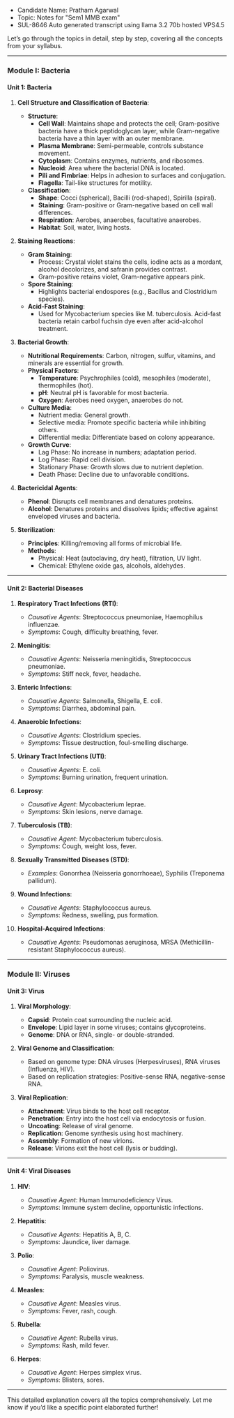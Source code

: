 * Candidate Name: Pratham Agarwal
* Topic: Notes for "Sem1 MMB exam"
* SUL-8646 Auto generated transcript using llama 3.2 70b hosted VPS4.5

Let’s go through the topics in detail, step by step, covering all the concepts from your syllabus.

---

### **Module I: Bacteria**

#### **Unit 1: Bacteria**

1. **Cell Structure and Classification of Bacteria**:
   - **Structure**:
     - **Cell Wall**: Maintains shape and protects the cell; Gram-positive bacteria have a thick peptidoglycan layer, while Gram-negative bacteria have a thin layer with an outer membrane.
     - **Plasma Membrane**: Semi-permeable, controls substance movement.
     - **Cytoplasm**: Contains enzymes, nutrients, and ribosomes.
     - **Nucleoid**: Area where the bacterial DNA is located.
     - **Pili and Fimbriae**: Helps in adhesion to surfaces and conjugation.
     - **Flagella**: Tail-like structures for motility.
   - **Classification**:
     - **Shape**: Cocci (spherical), Bacilli (rod-shaped), Spirilla (spiral).
     - **Staining**: Gram-positive or Gram-negative based on cell wall differences.
     - **Respiration**: Aerobes, anaerobes, facultative anaerobes.
     - **Habitat**: Soil, water, living hosts.

2. **Staining Reactions**:
   - **Gram Staining**:
     - Process: Crystal violet stains the cells, iodine acts as a mordant, alcohol decolorizes, and safranin provides contrast.
     - Gram-positive retains violet, Gram-negative appears pink.
   - **Spore Staining**:
     - Highlights bacterial endospores (e.g., Bacillus and Clostridium species).
   - **Acid-Fast Staining**:
     - Used for Mycobacterium species like M. tuberculosis. Acid-fast bacteria retain carbol fuchsin dye even after acid-alcohol treatment.

3. **Bacterial Growth**:
   - **Nutritional Requirements**: Carbon, nitrogen, sulfur, vitamins, and minerals are essential for growth.
   - **Physical Factors**:
     - **Temperature**: Psychrophiles (cold), mesophiles (moderate), thermophiles (hot).
     - **pH**: Neutral pH is favorable for most bacteria.
     - **Oxygen**: Aerobes need oxygen, anaerobes do not.
   - **Culture Media**:
     - Nutrient media: General growth.
     - Selective media: Promote specific bacteria while inhibiting others.
     - Differential media: Differentiate based on colony appearance.
   - **Growth Curve**:
     - Lag Phase: No increase in numbers; adaptation period.
     - Log Phase: Rapid cell division.
     - Stationary Phase: Growth slows due to nutrient depletion.
     - Death Phase: Decline due to unfavorable conditions.

4. **Bactericidal Agents**:
   - **Phenol**: Disrupts cell membranes and denatures proteins.
   - **Alcohol**: Denatures proteins and dissolves lipids; effective against enveloped viruses and bacteria.

5. **Sterilization**:
   - **Principles**: Killing/removing all forms of microbial life.
   - **Methods**:
     - Physical: Heat (autoclaving, dry heat), filtration, UV light.
     - Chemical: Ethylene oxide gas, alcohols, aldehydes.

---

#### **Unit 2: Bacterial Diseases**

1. **Respiratory Tract Infections (RTI)**: 
   - *Causative Agents*: Streptococcus pneumoniae, Haemophilus influenzae.
   - *Symptoms*: Cough, difficulty breathing, fever.

2. **Meningitis**:
   - *Causative Agents*: Neisseria meningitidis, Streptococcus pneumoniae.
   - *Symptoms*: Stiff neck, fever, headache.

3. **Enteric Infections**:
   - *Causative Agents*: Salmonella, Shigella, E. coli.
   - *Symptoms*: Diarrhea, abdominal pain.

4. **Anaerobic Infections**:
   - *Causative Agents*: Clostridium species.
   - *Symptoms*: Tissue destruction, foul-smelling discharge.

5. **Urinary Tract Infections (UTI)**:
   - *Causative Agents*: E. coli.
   - *Symptoms*: Burning urination, frequent urination.

6. **Leprosy**:
   - *Causative Agent*: Mycobacterium leprae.
   - *Symptoms*: Skin lesions, nerve damage.

7. **Tuberculosis (TB)**:
   - *Causative Agent*: Mycobacterium tuberculosis.
   - *Symptoms*: Cough, weight loss, fever.

8. **Sexually Transmitted Diseases (STD)**:
   - *Examples*: Gonorrhea (Neisseria gonorrhoeae), Syphilis (Treponema pallidum).

9. **Wound Infections**:
   - *Causative Agents*: Staphylococcus aureus.
   - *Symptoms*: Redness, swelling, pus formation.

10. **Hospital-Acquired Infections**:
    - *Causative Agents*: Pseudomonas aeruginosa, MRSA (Methicillin-resistant Staphylococcus aureus).

---

### **Module II: Viruses**

#### **Unit 3: Virus**

1. **Viral Morphology**:
   - **Capsid**: Protein coat surrounding the nucleic acid.
   - **Envelope**: Lipid layer in some viruses; contains glycoproteins.
   - **Genome**: DNA or RNA, single- or double-stranded.

2. **Viral Genome and Classification**:
   - Based on genome type: DNA viruses (Herpesviruses), RNA viruses (Influenza, HIV).
   - Based on replication strategies: Positive-sense RNA, negative-sense RNA.

3. **Viral Replication**:
   - **Attachment**: Virus binds to the host cell receptor.
   - **Penetration**: Entry into the host cell via endocytosis or fusion.
   - **Uncoating**: Release of viral genome.
   - **Replication**: Genome synthesis using host machinery.
   - **Assembly**: Formation of new virions.
   - **Release**: Virions exit the host cell (lysis or budding).

---

#### **Unit 4: Viral Diseases**

1. **HIV**:
   - *Causative Agent*: Human Immunodeficiency Virus.
   - *Symptoms*: Immune system decline, opportunistic infections.

2. **Hepatitis**:
   - *Causative Agents*: Hepatitis A, B, C.
   - *Symptoms*: Jaundice, liver damage.

3. **Polio**:
   - *Causative Agent*: Poliovirus.
   - *Symptoms*: Paralysis, muscle weakness.

4. **Measles**:
   - *Causative Agent*: Measles virus.
   - *Symptoms*: Fever, rash, cough.

5. **Rubella**:
   - *Causative Agent*: Rubella virus.
   - *Symptoms*: Rash, mild fever.

6. **Herpes**:
   - *Causative Agent*: Herpes simplex virus.
   - *Symptoms*: Blisters, sores.

---

This detailed explanation covers all the topics comprehensively. Let me know if you’d like a specific point elaborated further!
